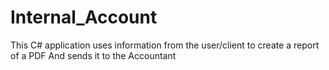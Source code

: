 # Internal_Account
This C# application uses information from the user/client to create a report of a PDF And sends it to the Accountant
